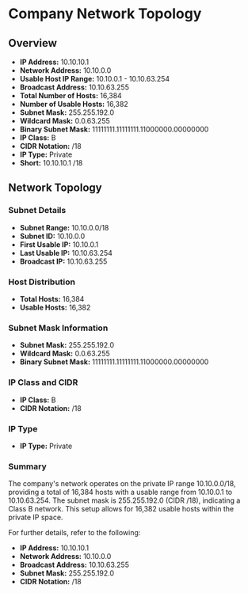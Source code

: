 # Company Network Topology

## Overview

- **IP Address:** 10.10.10.1
- **Network Address:** 10.10.0.0
- **Usable Host IP Range:** 10.10.0.1 - 10.10.63.254
- **Broadcast Address:** 10.10.63.255
- **Total Number of Hosts:** 16,384
- **Number of Usable Hosts:** 16,382
- **Subnet Mask:** 255.255.192.0
- **Wildcard Mask:** 0.0.63.255
- **Binary Subnet Mask:** 11111111.11111111.11000000.00000000
- **IP Class:** B
- **CIDR Notation:** /18
- **IP Type:** Private
- **Short:** 10.10.10.1 /18

## Network Topology

### Subnet Details

- **Subnet Range:** 10.10.0.0/18
- **Subnet ID:** 10.10.0.0
- **First Usable IP:** 10.10.0.1
- **Last Usable IP:** 10.10.63.254
- **Broadcast IP:** 10.10.63.255

### Host Distribution

- **Total Hosts:** 16,384
- **Usable Hosts:** 16,382

### Subnet Mask Information

- **Subnet Mask:** 255.255.192.0
- **Wildcard Mask:** 0.0.63.255
- **Binary Subnet Mask:** 11111111.11111111.11000000.00000000

### IP Class and CIDR

- **IP Class:** B
- **CIDR Notation:** /18

### IP Type

- **IP Type:** Private

### Summary

The company's network operates on the private IP range 10.10.0.0/18, providing a total of 16,384 hosts with a usable range from 10.10.0.1 to 10.10.63.254. The subnet mask is 255.255.192.0 (CIDR /18), indicating a Class B network. This setup allows for 16,382 usable hosts within the private IP space.

For further details, refer to the following:

- **IP Address:** 10.10.10.1
- **Network Address:** 10.10.0.0
- **Broadcast Address:** 10.10.63.255
- **Subnet Mask:** 255.255.192.0
- **CIDR Notation:** /18

